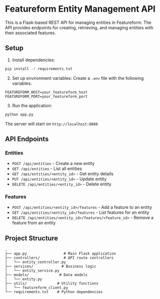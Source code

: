 # Featureform Entity Management API

This is a Flask-based REST API for managing entities in Featureform. The API provides endpoints for creating, retrieving, and managing entities with their associated features.

## Setup

1. Install dependencies:
```bash
pip install -r requirements.txt
```

2. Set up environment variables:
Create a `.env` file with the following variables:
```
FEATUREFORM_HOST=your_featureform_host
FEATUREFORM_PORT=your_featureform_port
```

3. Run the application:
```bash
python app.py
```

The server will start on `http://localhost:8080`

## API Endpoints

### Entities

- `POST /api/entities` - Create a new entity
- `GET /api/entities` - List all entities
- `GET /api/entities/<entity_id>` - Get entity details
- `PUT /api/entities/<entity_id>` - Update entity
- `DELETE /api/entities/<entity_id>` - Delete entity

### Features

- `POST /api/entities/<entity_id>/features` - Add a feature to an entity
- `GET /api/entities/<entity_id>/features` - List features for an entity
- `DELETE /api/entities/<entity_id>/features/<feature_id>` - Remove a feature from an entity

## Project Structure

```
.
├── app.py                 # Main Flask application
├── controllers/           # API route controllers
│   └── entity_controller.py
├── services/             # Business logic
│   └── entity_service.py
├── models/              # Data models
│   └── entity.py
├── utils/              # Utility functions
│   └── featureform_client.py
└── requirements.txt    # Python dependencies
```

